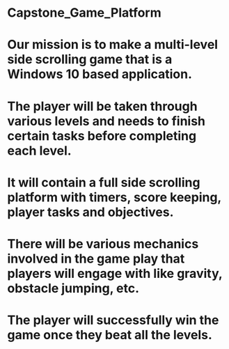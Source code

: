 # Capstone_Game_Platform

# Our mission is to make a multi-level side scrolling game that is a Windows 10 based application. 
# The player will be taken through various levels and needs to finish certain tasks before completing each level. 
# It will contain a full side scrolling platform with timers, score keeping, player tasks and objectives. 
# There will be various mechanics involved in the game play that players will engage with like gravity, obstacle jumping, etc. 
# The player will successfully win the game once they beat all the levels.

